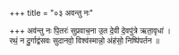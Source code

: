 +++
title = "०३ अवन्तु नः"

+++
अव॑न्तु नः पि॒तरः॑ सुप्रवाच॒ना उ॒त दे॒वी दे॒वपु॑त्रे ऋता॒वृधा॑ ।  
रथं॒ न दु॒र्गाद्व॑सवः सुदानवो॒ विश्व॑स्मान्नो॒ अंह॑सो॒ निष्पि॑पर्तन ॥